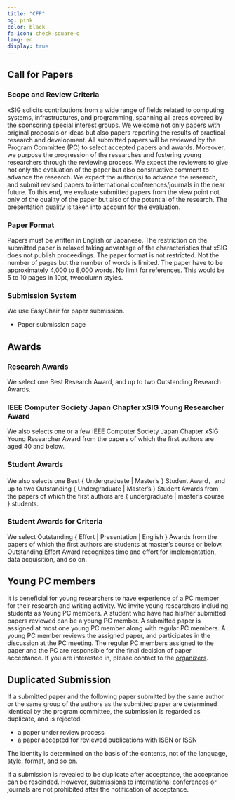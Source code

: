 ```yaml
---
title: "CFP"
bg: pink
color: black
fa-icon: check-square-o
lang: en
display: true
---
```


## Call for Papers

### Scope and Review Criteria

xSIG solicits contributions from a wide range of fields related to computing systems,
infrastructures, and programming, spanning all areas covered by the sponsoring special interest groups.
We welcome not only papers with original proposals or ideas but also papers reporting
the results of practical research and development.
All submitted papers will be reviewed by the Program Committee (PC) to select accepted papers and awards.
Moreover, we purpose the progression of the researches and fostering young researchers through the reviewing process.
We expect the reviewers to give not only the evaluation of the paper but also constructive
comment to advance the research.
We expect the author(s) to advance the research, and submit revised papers to international
conferences/journals in the near future.
To this end, we evaluate submitted papers from the view point not only of the quality
of the paper but also of the potential of the research.
The presentation quality is taken into account for the evaluation.


### Paper Format
Papers must be written in English or Japanese.
The restriction on the submitted paper is relaxed taking advantage of the characteristics that xSIG does not publish proceedings.
The paper format is not restricted. Not the number of pages but the number of words is limited.
The paper have to be approximately 4,000 to 8,000 words.
No limit for references. This would be 5 to 10 pages in 10pt, twocolumn styles.

### Submission System
We use EasyChair for paper submission.
- Paper submission page

## Awards

### Research Awards
We select one Best Research Award, and up to two Outstanding Research Awards.

### IEEE Computer Society Japan Chapter xSIG Young Researcher Award
We also selects one or a few IEEE Computer Society Japan Chapter xSIG Young Researcher Award from the papers of which the first authors are aged 40 and below.

### Student Awards
We also selects one Best { Undergraduate | Master’s } Student Award，and up to two Outstanding { Undergraduate | Master’s }
Student Awards from the papers of which the first authors are { undergraduate | master’s course } students.

### Student Awards for Criteria
We select Outstanding { Effort | Presentation | English } Awards from the papers of which the first authors are students at master’s course or below. Outstanding Effort Award recognizes time and effort for implementation, data acquisition, and so on.


## Young PC members

It is beneficial for young researchers to have experience of a PC member for their research and writing activity. We invite young researchers including students as Young PC members. A student who have had his/her submitted papers reviewed can be a young PC member. A submitted paper is assigned at most one young PC member along with regular PC members. A young PC member reviews the assigned paper, and participates in the discussion at the PC meeting. The regular PC members assigned to the paper and the PC are responsible for the final decision of paper acceptance.
If you are interested in, please contact to the [organizers](mailto:xsig2023-pc-core@googlegroups.com).

## Duplicated Submission

If a submitted paper and the following paper submitted by the same author or the same group of the authors as the submitted paper are determined identical by the program committee, the submission is regarded as duplicate, and is rejected:

- a paper under review process
- a paper accepted for reviewed publications with ISBN or ISSN

The identity is determined on the basis of the contents, not of the language, style, format, and so on.

If a submission is revealed to be duplicate after acceptance, the acceptance can be rescinded. However, submissions to international conferences or journals are not prohibited after the notification of acceptance.